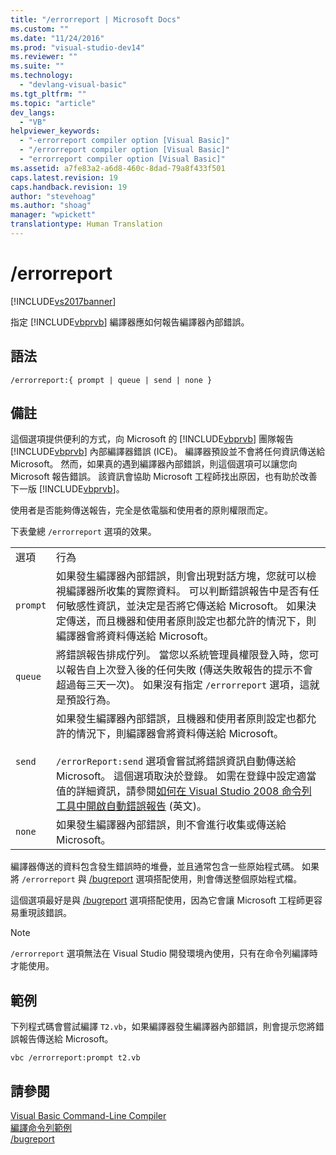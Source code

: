 ```yaml
---
title: "/errorreport | Microsoft Docs"
ms.custom: ""
ms.date: "11/24/2016"
ms.prod: "visual-studio-dev14"
ms.reviewer: ""
ms.suite: ""
ms.technology: 
  - "devlang-visual-basic"
ms.tgt_pltfrm: ""
ms.topic: "article"
dev_langs: 
  - "VB"
helpviewer_keywords: 
  - "-errorreport compiler option [Visual Basic]"
  - "/errorreport compiler option [Visual Basic]"
  - "errorreport compiler option [Visual Basic]"
ms.assetid: a7fe83a2-a6d8-460c-8dad-79a8f433f501
caps.latest.revision: 19
caps.handback.revision: 19
author: "stevehoag"
ms.author: "shoag"
manager: "wpickett"
translationtype: Human Translation
---
```

# /errorreport
[!INCLUDE[vs2017banner](../../../csharp/includes/vs2017banner.md)]

指定 [!INCLUDE[vbprvb](../../../csharp/programming-guide/concepts/linq/includes/vbprvb_md.md)] 編譯器應如何報告編譯器內部錯誤。  
  
## 語法  
  
```  
/errorreport:{ prompt | queue | send | none }  
```  
  
## 備註  
 這個選項提供便利的方式，向 Microsoft 的 [!INCLUDE[vbprvb](../../../csharp/programming-guide/concepts/linq/includes/vbprvb_md.md)] 團隊報告 [!INCLUDE[vbprvb](../../../csharp/programming-guide/concepts/linq/includes/vbprvb_md.md)] 內部編譯器錯誤 \(ICE\)。  編譯器預設並不會將任何資訊傳送給 Microsoft。  然而，如果真的遇到編譯器內部錯誤，則這個選項可以讓您向 Microsoft 報告錯誤。  該資訊會協助 Microsoft 工程師找出原因，也有助於改善下一版 [!INCLUDE[vbprvb](../../../csharp/programming-guide/concepts/linq/includes/vbprvb_md.md)]。  
  
 使用者是否能夠傳送報告，完全是依電腦和使用者的原則權限而定。  
  
 下表彙總 `/errorreport` 選項的效果。  
  
|||  
|-|-|  
|選項|行為|  
|`prompt`|如果發生編譯器內部錯誤，則會出現對話方塊，您就可以檢視編譯器所收集的實際資料。  可以判斷錯誤報告中是否有任何敏感性資訊，並決定是否將它傳送給 Microsoft。  如果決定傳送，而且機器和使用者原則設定也都允許的情況下，則編譯器會將資料傳送給 Microsoft。|  
|`queue`|將錯誤報告排成佇列。  當您以系統管理員權限登入時，您可以報告自上次登入後的任何失敗 \(傳送失敗報告的提示不會超過每三天一次\)。  如果沒有指定 `/errorreport` 選項，這就是預設行為。|  
|`send`|如果發生編譯器內部錯誤，且機器和使用者原則設定也都允許的情況下，則編譯器會將資料傳送給 Microsoft。<br /><br /> `/errorReport:send` 選項會嘗試將錯誤資訊自動傳送給 Microsoft。  這個選項取決於登錄。  如需在登錄中設定適當值的詳細資訊，請參閱[如何在 Visual Studio 2008 命令列工具中開啟自動錯誤報告](http://go.microsoft.com/fwlink/?LinkID=184695) \(英文\)。|  
|`none`|如果發生編譯器內部錯誤，則不會進行收集或傳送給 Microsoft。|  
  
 編譯器傳送的資料包含發生錯誤時的堆疊，並且通常包含一些原始程式碼。  如果將 `/errorreport` 與 [\/bugreport](../../../visual-basic/reference/command-line-compiler/bugreport.md) 選項搭配使用，則會傳送整個原始程式檔。  
  
 這個選項最好是與 [\/bugreport](../../../visual-basic/reference/command-line-compiler/bugreport.md) 選項搭配使用，因為它會讓 Microsoft 工程師更容易重現該錯誤。  
  
> [!NOTE]
>  `/errorreport` 選項無法在 Visual Studio 開發環境內使用，只有在命令列編譯時才能使用。  
  
## 範例  
 下列程式碼會嘗試編譯 `T2.vb`，如果編譯器發生編譯器內部錯誤，則會提示您將錯誤報告傳送給 Microsoft。  
  
```  
vbc /errorreport:prompt t2.vb  
```  
  
## 請參閱  
 [Visual Basic Command\-Line Compiler](../../../visual-basic/reference/command-line-compiler/index.md)   
 [編譯命令列範例](../../../visual-basic/reference/command-line-compiler/sample-compilation-command-lines.md)   
 [\/bugreport](../../../visual-basic/reference/command-line-compiler/bugreport.md)